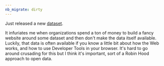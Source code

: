 ```yaml
---
nb_migrate: dirty
---
```


Just released a new [dataset](https://github.com/louispotok/green-cooling-data).

It infuriates me when organizations spend a ton of money to build a fancy website around some dataset and then don't make the data itself available. Luckily, that data is often available if you know a little bit about how the Web works, and how to use Developer Tools in your browser. It's hard to go around crusading for this but I think it's important, sort of a Robin Hood approach to open data.


